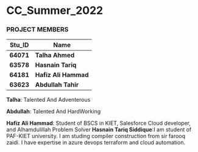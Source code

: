 # CC_Summer_2022

### PROJECT MEMBERS ###
Stu_ID | Name
------------ | -------------
**64071** | **Talha Ahmed**
**63578** | **Hasnain Tariq**
**64181** | **Hafiz Ali Hammad**
**63623** | **Abdullah Tahir**


**Talha**: Talented And Adventerous

**Abdullah**: Talented And HardWorking

**Hafiz Ali Hammad**: Student of BSCS in KIET, Salesforce Cloud developer, and Alhamdulillah Problem Solver 
**Hasnain Tariq Siddique**:I am student of PAF-KIET university. I am studing compiler construction from sir farooq zaidi. I have expertise in azure devops terraform and cloud automation.
